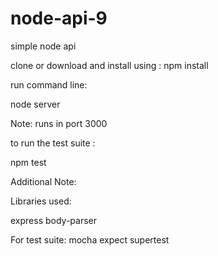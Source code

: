 # node-api-9
simple node api

clone or download and install using : npm install

run command line:

node server

Note: runs in port 3000

to run the test suite :

npm test


Additional Note:

Libraries used:

express
body-parser

For test suite:
mocha
expect
supertest

